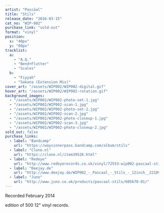 ```yaml
---
artist: "Pascäal"
title: "Stils"
release_date: "2016-03-15"
cat_no: "WIP-002"
purchase_link: "sold-out"
format: "vinyl"
position:
  x: "40px"
  y: "80px"
tracklist:
  a:
    - "A.Q."
    - "Bend+Flutter"
    - "Scales"
  b:
    - "Fiyyah"
    - "Sakana (Extension Mix)"
cover_art: "/assets/WIP002/WIP002-digital.gif"
hover_art: "/assets/WIP002/WIP002-rotation.gif"
background_images:
  - "/assets/WIP002/WIP002-photo-set-1.jpg"
  - "/assets/WIP002/WIP002-scan-1.jpg"
  - "/assets/WIP002/WIP002-photo-set-2.jpg"
  - "/assets/WIP002/WIP002-scan-2.jpg"
  - "/assets/WIP002/WIP002-photo-closeup-1.jpg"
  - "/assets/WIP002/WIP002-scan-3.jpg"
  - "/assets/WIP002/WIP002-photo-closeup-2.jpg"
sold_out: false
purchase_links:
  - label: "Bandcamp"
    url: "https://waysinnerpass.bandcamp.com/album/stils"
  - label: "Clone.nl"
    url: "https://clone.nl/item39526.html"
  - label: "Redeye"
    url: "http://www.redeyerecords.co.uk/vinyl/72553-wip002-pascaal-stils"
  - label: "Deejay.de"
    url: "http://www.deejay.de/WIP002_-_Pascaal_-_Stils_-_12inch__221893"
  - label: "Juno"
    url: "http://www.juno.co.uk/products/pascaal-stils/605670-01/"
---
```


Recorded February 2014

edition of 500 12" vinyl records.
